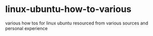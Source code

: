 linux-ubuntu-how-to-various
===========================

various how tos for linux ubuntu resourced from various sources and personal experience
